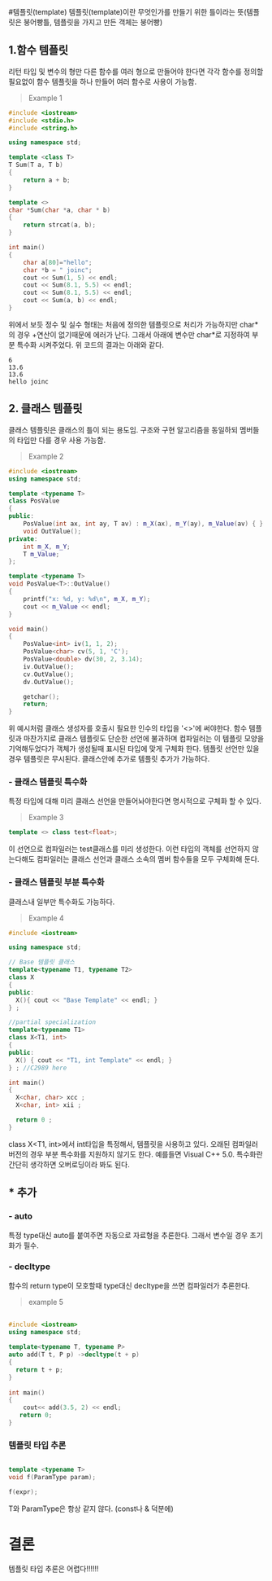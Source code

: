 #템플릿(template)
  템플릿(template)이란 무엇인가를 만들기 위한 틀이라는 뜻(템플릿은 붕어빵틀, 템플릿을 가지고 만든 객체는 붕어빵)
## 1.함수 템플릿
  리턴 타입 및 변수의 형만 다른 함수를 여러 형으로 만들어야 한다면 각각 함수를 정의할 필요없이 함수 템플릿을 하나 만들어 여러 함수로 사용이 가능함.

> Example 1

```C++
#include <iostream>
#include <stdio.h>
#include <string.h>

using namespace std;

template <class T>
T Sum(T a, T b)
{
    return a + b;
}

template <>
char *Sum(char *a, char * b)
{
    return strcat(a, b);
}

int main()
{
    char a[80]="hello";
    char *b = " joinc";
    cout << Sum(1, 5) << endl;
    cout << Sum(8.1, 5.5) << endl;
    cout << Sum(8.1, 5.5) << endl;
    cout << Sum(a, b) << endl;
}
```
  위에서 보듯 정수 및 실수 형태는 처음에 정의한 템플릿으로 처리가 가능하지만 char\*의 경우 +연산이 없기때문에 에러가 난다. 
  그래서 아래에 변수만 char\*로 지정하여 부분 특수화 시켜주었다. 위 코드의 결과는 아래와 같다.
```
6
13.6
13.6
hello joinc
```

## 2. 클래스 템플릿
  클래스 템플릿은 클래스의 틀이 되는 용도임. 구조와 구현 알고리즘을 동일하되 멤버들의 타입만 다를 경우 사용 가능함. 
  
> Example 2

```C++
#include <iostream>
using namespace std;

template <typename T>
class PosValue
{
public:
	PosValue(int ax, int ay, T av) : m_X(ax), m_Y(ay), m_Value(av) { }
	void OutValue();
private:
	int m_X, m_Y;
	T m_Value;
};

template <typename T>
void PosValue<T>::OutValue()
{
	printf("x: %d, y: %d\n", m_X, m_Y);
	cout << m_Value << endl;
}

void main()
{
	PosValue<int> iv(1, 1, 2);
	PosValue<char> cv(5, 1, 'C');
	PosValue<double> dv(30, 2, 3.14);
	iv.OutValue();
	cv.OutValue();
	dv.OutValue();

	getchar();
	return;
}
```
  위 예시처럼 클래스 생성자를 호출시 필요한 인수의 타입을 '<>'에 써야한다.
  함수 템플릿과 마찬가지로 클래스 템플릿도 단순한 선언에 불과하며 컴파일러는 이 템플릿 모양을 기억해두었다가 객체가 생성될때 표시된 타입에 맞게 구체화 한다. 템플릿 선언만 있을 경우 템플릿은 무시된다. 클래스안에 추가로 템플릿 추가가 가능하다.
  
### - 클래스 템플릿 특수화
  특정 타입에 대해 미리 클래스 선언을 만들어놔야한다면 명시적으로 구체화 할 수 있다.
  > Example 3
  
  ```C++
  template <> class test<float>;
  ```
  
  이 선언으로 컴파일러는 test클래스를 미리 생성한다. 이런 타입의 객체를 선언하지 않는다해도 컴파일러는 클래스 선언과 클래스 소속의 멤버 함수들을 모두 구체화해 둔다.
  
### - 클래스 템플릿 부분 특수화
  클래스내 일부만 특수화도 가능하다.
  
  > Example 4
  
  ```C++
#include <iostream>

using namespace std;

// Base 템플릿 클래스
template<typename T1, typename T2>
class X
{
public:
    X(){ cout << "Base Template" << endl; }
} ;

//partial specialization
template<typename T1>
class X<T1, int>
{
public:
    X() { cout << "T1, int Template" << endl; }
} ; //C2989 here

int main()
{
    X<char, char> xcc ;
    X<char, int> xii ;

    return 0 ;
}
```

  class X<T1, int>에서 int타입을 특정해서, 템플릿을 사용하고 있다. 오래된 컴파일러 버전의 경우 부분 특수화를 지원하지 않기도 한다.
  예를들면 Visual C++ 5.0. 특수화란 간단히 생각하면 오버로딩이라 봐도 된다.
  
  
## * 추가
### - auto

   특정 type대신 auto를 붙여주면 자동으로 자료형을 추론한다. 그래서 변수일 경우 초기화가 필수.
     
### - decltype

   함수의 return type이 모호할때 type대신 decltype을 쓰면 컴파일러가 추론한다.
     
     
> example 5
     
```C++
     
#include <iostream>
using namespace std;
     
template<typename T, typename P>
auto add(T t, P p) ->decltype(t + p)
{
  return t + p;
}
     
int main()
{
    cout<< add(3.5, 2) << endl;
   return 0;
}
```

### 템플릿 타입 추론

```C++

template <typename T>
void f(ParamType param);

f(expr);

```

T와 ParamType은 항상 같지 않다. (const나 & 덕분에)


# 결론
  템플릿 타입 추론은 어렵다!!!!!!
